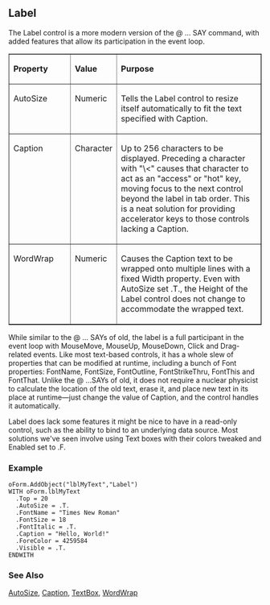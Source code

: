 ## Label

The Label control is a more modern version of the @ ... SAY command, with added features that allow its participation in the event loop. 

<table border cellspacing=0 cellpadding=0 width=100%>
<tr>
  <td width=25% valign=top>
  <p><b>Property</b></p>
  </td>
  <td width=14% valign=top>
  <p><b>Value</b></p>
  </td>
  <td width=61% valign=top>
  <p><b>Purpose</b></p>
  </td>
 </tr>
<tr>
  <td width=25% valign=top>
  <p>AutoSize</p>
  </td>
  <td width=14% valign=top>
  <p>Numeric</p>
  </td>
  <td width=61% valign=top>
  <p>Tells the Label control to resize itself automatically to fit the text specified with Caption.</p>
  </td>
 </tr>
<tr>
  <td width=25% valign=top>
  <p>Caption</p>
  </td>
  <td width=14% valign=top>
  <p>Character</p>
  </td>
  <td width=61% valign=top>
  <p>Up to 256 characters to be displayed. Preceding a character with &quot;\&lt;&quot; causes that character to act as an &quot;access&quot; or &quot;hot&quot; key, moving focus to the next control beyond the label in tab order. This is a neat solution for providing accelerator keys to those controls lacking a Caption.</p>
  </td>
 </tr>
<tr>
  <td width=25% valign=top>
  <p>WordWrap</p>
  </td>
  <td width=14% valign=top>
  <p>Numeric</p>
  </td>
  <td width=61% valign=top>
  <p>Causes the Caption text to be wrapped onto multiple lines with a fixed Width property. Even with AutoSize set .T., the Height of the Label control does not change to accommodate the wrapped text.</p>
  </td>
 </tr>
</table>

While similar to the @ ... SAYs of old, the label is a full participant in the event loop with MouseMove, MouseUp, MouseDown, Click and Drag-related events. Like most text-based controls, it has a whole slew of properties that can be modified at runtime, including a bunch of Font properties: FontName, FontSize, FontOutline, FontStrikeThru, FontThis and FontThat. Unlike the @ ...SAYs of old, it does not require a nuclear physicist to calculate the location of the old text, erase it, and place new text in its place at runtime&mdash;just change the value of Caption, and the control handles it automatically.

Label does lack some features it might be nice to have in a read-only control, such as the ability to bind to an underlying data source. Most solutions we've seen involve using Text boxes with their colors tweaked and Enabled set to .F.

### Example

```foxpro
oForm.AddObject("lblMyText","Label")
WITH oForm.lblMyText
  .Top = 20
  .AutoSize = .T.
  .FontName = "Times New Roman"
  .FontSize = 18
  .FontItalic = .T.
  .Caption = "Hello, World!"
  .ForeColor = 4259584
  .Visible = .T.
ENDWITH
```

### See Also

[AutoSize](s4g478.md), [Caption](s4g482.md), [TextBox](s4g548.md), [WordWrap](s4g538.md)